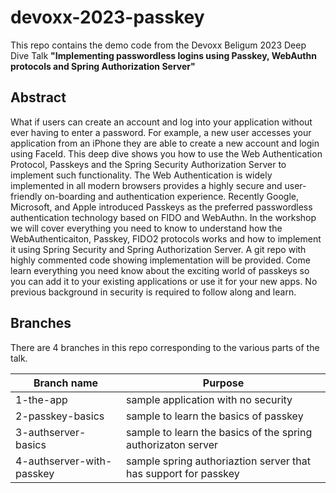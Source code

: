 # devoxx-2023-passkey

This repo contains the demo code from the Devoxx Beligum 2023 Deep Dive Talk **"Implementing passwordless logins using Passkey, WebAuthn protocols and Spring Authorization Server"**

## Abstract


What if users can create an account and log into your application without ever having to enter a password. For example, a new user accesses your application from an iPhone they are able to create a new account and login using FaceId. This deep dive shows you how to use the Web Authentication Protocol, Passkeys and the Spring Security Authorization Server to implement such functionality. The Web Authentication is widely implemented in all modern browsers provides a highly secure and user-friendly on-boarding and authentication experience. Recently Google, Microsoft, and Apple introduced Passkeys as the preferred passwordless authentication technology based on FIDO and WebAuthn. In the workshop we will cover everything you need to know to understand how the WebAuthenticaiton, Passkey, FIDO2 protocols works and how to implement it using Spring Security and Spring Authorization Server. A git repo with highly commented code showing implementation will be provided. Come learn everything you need know about the exciting world of passkeys so you can add it to your existing applications or use it for your new apps. No previous background in security is required to follow along and learn. 

## Branches

There are 4 branches in this repo corresponding to the various parts of the talk.

| Branch name               | Purpose         
| ------------------------- | -------------------------------------------------------------------  | 
| 1-the-app                 | sample application with no security                                  |
| 2-passkey-basics          | sample to learn the basics of passkey                                |
| 3-authserver-basics       | sample to learn the basics of the spring authorizaton server         |
| 4-authserver-with-passkey | sample spring authoriaztion server that has support for passkey     |

